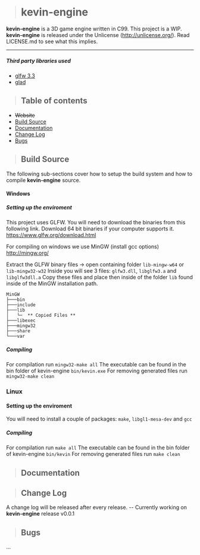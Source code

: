># kevin-engine
**kevin-engine** is a 3D game engine written in C99. This project is a WIP.
**kevin-engine** is released under the Unlicense (http://unlicense.org/).
Read LICENSE.md to see what this implies.
___

##### Third party libraries used
* [glfw 3.3](#https://www.glfw.org/)
* [glad](#https://github.com/Dav1dde/glad)

>## Table of contents
* ~~Website~~
* [Build Source](#build)
* [Documentation](#documentation)
* [Change Log](#change-log)
* [Bugs](#bugs)

>## Build Source
The following sub-sections cover how to setup the build system and how to compile **kevin-engine** source.

#### Windows
##### Setting up the enviroment
This project uses GLFW. You will need to download the binaries from this following link.
Download 64 bit binaries if your computer supports it.
https://www.glfw.org/download.html

For compiling on windows we use MinGW (install gcc options)
http://mingw.org/

Extract the GLFW binary files -> open containing folder ```lib-mingw-w64``` or ```lib-mingw32-w32```
Inside you will see 3 files: ```glfw3.dll```, ```libglfw3.a``` and ```libglfw3dll.a```
Copy these files and place then inside of the folder ```lib``` found inside of the MinGW installation path.
```
MinGW
├───bin                              
├───include                          
├───lib                              
│   └─  ** Copied Files **                   
├───libexec 
├───mingw32
├───share
└───var                              
```

##### Compiling
For compilation run ```mingw32-make all```
The executable can be found in the bin folder of kevin-engine ```bin/kevin.exe```
For removing generated files run ```mingw32-make clean```

### Linux
#### Setting up the enviroment
You will need to install a couple of packages:
```make```, ```libgl1-mesa-dev``` and ```gcc```

##### Compiling
For compilation run ```make all```
The executable can be found in the bin folder of kevin-engine ```bin/kevin```
For removing generated files run ```make clean```

>## Documentation

>## Change Log
A change log will be released after every release.
-- Currently working on **kevin-engine** release v0.0.1

>## Bugs
...
